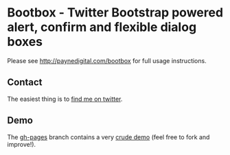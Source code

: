 # Bootbox - Twitter Bootstrap powered alert, confirm and flexible dialog boxes

Please see http://paynedigital.com/bootbox for full usage instructions.

## Contact

The easiest thing is to [find me on twitter](http://twitter.com/makeusabrew).

## Demo

The [gh-pages](https://github.com/makeusabrew/bootbox/tree/gh-pages) branch contains a
very [crude demo](http://makeusabrew.github.com/bootbox/demo/) (feel free to fork and improve!).

